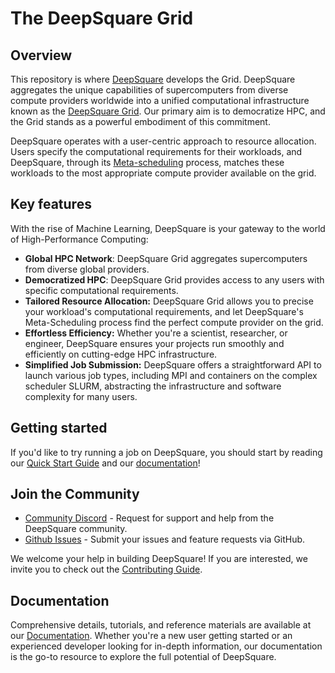 # The DeepSquare Grid

## Overview

This repository is where [DeepSquare](https://deepsquare.io) develops the Grid. DeepSquare aggregates the unique capabilities of supercomputers from diverse compute providers worldwide into a unified computational infrastructure known as the [DeepSquare Grid](https://docs.deepsquare.run/workflow/learn/core-concepts#deepsquare-grid). Our primary aim is to democratize HPC, and the Grid stands as a powerful embodiment of this commitment.

DeepSquare operates with a user-centric approach to resource allocation. Users specify the computational requirements for their workloads, and DeepSquare, through its [Meta-scheduling](https://docs.deepsquare.run/workflow/learn/core-concepts#meta-scheduling) process, matches these workloads to the most appropriate compute provider available on the grid.

## Key features

With the rise of Machine Learning, DeepSquare is your gateway to the world of High-Performance Computing:

- **Global HPC Network**: DeepSquare Grid aggregates supercomputers from diverse global providers.
- **Democratized HPC**: DeepSquare Grid provides access to any users with specific computational requirements.
- **Tailored Resource Allocation:** DeepSquare Grid allows you to precise your workload's computational requirements, and let DeepSquare's Meta-Scheduling process find the perfect compute provider on the grid.
- **Effortless Efficiency:** Whether you're a scientist, researcher, or engineer, DeepSquare ensures your projects run smoothly and efficiently on cutting-edge HPC infrastructure.
- **Simplified Job Submission:** DeepSquare offers a straightforward API to launch various job types, including MPI and containers on the complex scheduler SLURM, abstracting the infrastructure and software complexity for many users.

## Getting started

If you'd like to try running a job on DeepSquare, you should start by reading our [Quick Start Guide](https://docs.deepsquare.run/workflow/getting-started/introduction) and our [documentation](https://docs.deepsquare.run)!

## Join the Community

- [Community Discord](https://discord.gg/KYWh28BkUE) - Request for support and help from the DeepSquare community.
- [Github Issues](https://github.com/deepsquare-io/grid/issues) - Submit your issues and feature requests via GitHub.

We welcome your help in building DeepSquare! If you are interested, we invite you to check
out the [Contributing Guide](./CONTRIBUTING.md).

## Documentation

Comprehensive details, tutorials, and reference materials are available at our [Documentation](https://docs.deepsquare.run/). Whether you're a new user getting started or an experienced developer looking for in-depth information, our documentation is the go-to resource to explore the full potential of DeepSquare.
